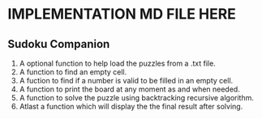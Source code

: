 # IMPLEMENTATION MD FILE HERE
## Sudoku Companion
1. A optional function to help load the puzzles from a .txt file.
2. A function to find an empty cell.
3. A fuction to find if a number is valid to be filled in an empty cell.
4. A function to print the board at any moment as and when needed.
5. A function to solve the puzzle using backtracking recursive algorithm.
6. Atlast a function which will display the the final result after solving.
